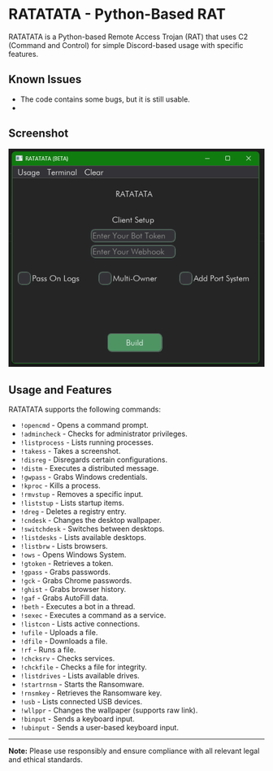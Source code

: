 # RATATATA - Python-Based RAT

RATATATA is a Python-based Remote Access Trojan (RAT) that uses C2 (Command and Control) for simple Discord-based usage with specific features.

## Known Issues

- The code contains some bugs, but it is still usable.
- 
## Screenshot

![RATATATA Screenshot](https://github.com/denizZz009/RATATATA---Python-Based-RAT/blob/main/Screenshot%202024-11-23%20162209.png)

## Usage and Features

RATATATA supports the following commands:

- `!opencmd` - Opens a command prompt.
- `!admincheck` - Checks for administrator privileges.
- `!listprocess` - Lists running processes.
- `!takess` - Takes a screenshot.
- `!disreg` - Disregards certain configurations.
- `!distm` - Executes a distributed message.
- `!gwpass` - Grabs Windows credentials.
- `!kproc` - Kills a process.
- `!rmvstup` - Removes a specific input.
- `!liststup` - Lists startup items.
- `!dreg` - Deletes a registry entry.
- `!cndesk` - Changes the desktop wallpaper.
- `!switchdesk` - Switches between desktops.
- `!listdesks` - Lists available desktops.
- `!listbrw` - Lists browsers.
- `!ows` - Opens Windows System.
- `!gtoken` - Retrieves a token.
- `!gpass` - Grabs passwords.
- `!gck` - Grabs Chrome passwords.
- `!ghist` - Grabs browser history.
- `!gaf` - Grabs AutoFill data.
- `!beth` - Executes a bot in a thread.
- `!sexec` - Executes a command as a service.
- `!listcon` - Lists active connections.
- `!ufile` - Uploads a file.
- `!dfile` - Downloads a file.
- `!rf` - Runs a file.
- `!chcksrv` - Checks services.
- `!chckfile` - Checks a file for integrity.
- `!listdrives` - Lists available drives.
- `!startrnsm` - Starts the Ransomware.
- `!rnsmkey` - Retrieves the Ransomware key.
- `!usb` - Lists connected USB devices.
- `!wllppr` - Changes the wallpaper (supports raw link).
- `!binput` - Sends a keyboard input.
- `!ubinput` - Sends a user-based keyboard input.

---

**Note:** Please use responsibly and ensure compliance with all relevant legal and ethical standards.
